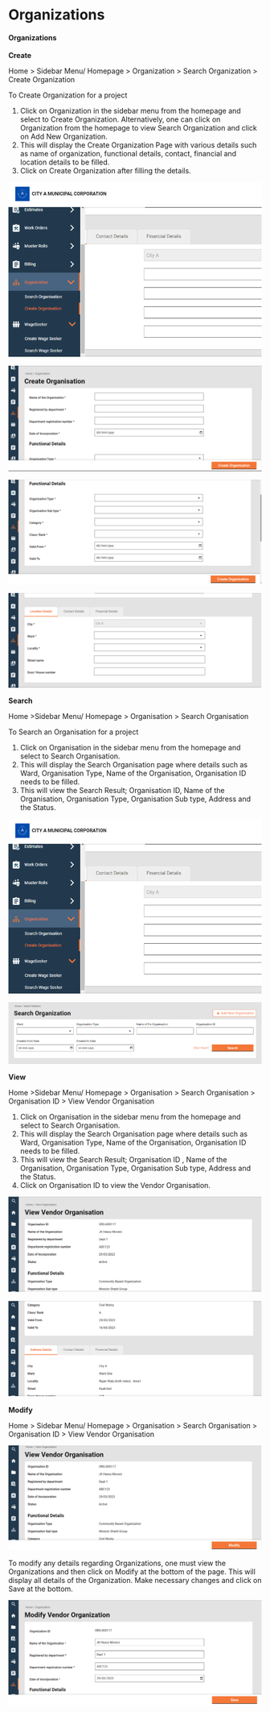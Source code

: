 # Organizations

#### Organizations <a href="#_5ymei192qtat" id="_5ymei192qtat"></a>

**Create**

Home > Sidebar Menu/ Homepage > Organization > Search Organization > Create Organization

To Create Organization for a project

1. Click on Organization in the sidebar menu from the homepage and select to Create Organization. Alternatively, one can click on Organization from the homepage to view Search Organization and click on Add New Organization.
2. This will display the Create Organization Page with various details such as name of organization, functional details, contact, financial and location details to be filled.
3. Click on Create Organization after filling the details.

![](../../../../.gitbook/assets/0.png)

![](../../../../.gitbook/assets/1.png)

![](../../../../.gitbook/assets/2.png)

![](<../../../../.gitbook/assets/3 (1).png>)

**Search**

Home >Sidebar Menu/ Homepage > Organisation > Search Organisation

To Search an Organisation for a project

1. Click on Organisation in the sidebar menu from the homepage and select to Search Organisation.
2. This will display the Search Organisation page where details such as Ward, Organisation Type, Name of the Organisation, Organisation ID needs to be filled.
3. This will view the Search Result; Organisation ID, Name of the Organisation, Organisation Type, Organisation Sub type, Address and the Status.

![](<../../../../.gitbook/assets/4 (2).png>)

![](<../../../../.gitbook/assets/5 (2).png>)

**View**

Home >Sidebar Menu/ Homepage > Organisation > Search Organisation > Organisation ID > View Vendor Organisation

1. Click on Organisation in the sidebar menu from the homepage and select to Search Organisation.
2. This will display the Search Organisation page where details such as Ward, Organisation Type, Name of the Organisation, Organisation ID needs to be filled.
3. This will view the Search Result; Organisation ID , Name of the Organisation, Organisation Type, Organisation Sub type, Address and the Status.
4. Click on Organisation ID to view the Vendor Organisation.

![](<../../../../.gitbook/assets/6 (1).png>)

![](../../../../.gitbook/assets/7.png)

**Modify**

Home > Sidebar Menu/ Homepage > Organisation > Search Organisation > Organisation ID > View Vendor Organisation

![](<../../../../.gitbook/assets/8 (2).png>)

To modify any details regarding Organizations, one must view the Organizations and then click on Modify at the bottom of the page. This will display all details of the Organization. Make necessary changes and click on Save at the bottom.

![](<../../../../.gitbook/assets/9 (2).png>)
